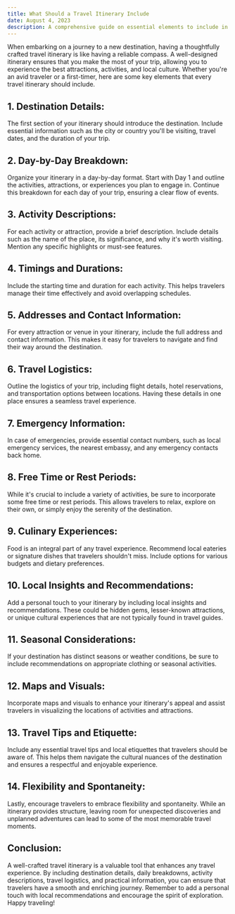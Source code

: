 ```yaml
---
title: What Should a Travel Itinerary Include
date: August 4, 2023
description: A comprehensive guide on essential elements to include in a well-structured travel itinerary.
---
```


When embarking on a journey to a new destination, having a thoughtfully crafted travel itinerary is like having a reliable compass. A well-designed itinerary ensures that you make the most of your trip, allowing you to experience the best attractions, activities, and local culture. Whether you're an avid traveler or a first-timer, here are some key elements that every travel itinerary should include.

## **1. Destination Details:**

The first section of your itinerary should introduce the destination. Include essential information such as the city or country you'll be visiting, travel dates, and the duration of your trip.

## **2. Day-by-Day Breakdown:**

Organize your itinerary in a day-by-day format. Start with Day 1 and outline the activities, attractions, or experiences you plan to engage in. Continue this breakdown for each day of your trip, ensuring a clear flow of events.

## **3. Activity Descriptions:**

For each activity or attraction, provide a brief description. Include details such as the name of the place, its significance, and why it's worth visiting. Mention any specific highlights or must-see features.

## **4. Timings and Durations:**

Include the starting time and duration for each activity. This helps travelers manage their time effectively and avoid overlapping schedules.

## **5. Addresses and Contact Information:**

For every attraction or venue in your itinerary, include the full address and contact information. This makes it easy for travelers to navigate and find their way around the destination.

## **6. Travel Logistics:**

Outline the logistics of your trip, including flight details, hotel reservations, and transportation options between locations. Having these details in one place ensures a seamless travel experience.

## **7. Emergency Information:**

In case of emergencies, provide essential contact numbers, such as local emergency services, the nearest embassy, and any emergency contacts back home.

## **8. Free Time or Rest Periods:**

While it's crucial to include a variety of activities, be sure to incorporate some free time or rest periods. This allows travelers to relax, explore on their own, or simply enjoy the serenity of the destination.

## **9. Culinary Experiences:**

Food is an integral part of any travel experience. Recommend local eateries or signature dishes that travelers shouldn't miss. Include options for various budgets and dietary preferences.

## **10. Local Insights and Recommendations:**

Add a personal touch to your itinerary by including local insights and recommendations. These could be hidden gems, lesser-known attractions, or unique cultural experiences that are not typically found in travel guides.

## **11. Seasonal Considerations:**

If your destination has distinct seasons or weather conditions, be sure to include recommendations on appropriate clothing or seasonal activities.

## **12. Maps and Visuals:**

Incorporate maps and visuals to enhance your itinerary's appeal and assist travelers in visualizing the locations of activities and attractions.

## **13. Travel Tips and Etiquette:**

Include any essential travel tips and local etiquettes that travelers should be aware of. This helps them navigate the cultural nuances of the destination and ensures a respectful and enjoyable experience.

## **14. Flexibility and Spontaneity:**

Lastly, encourage travelers to embrace flexibility and spontaneity. While an itinerary provides structure, leaving room for unexpected discoveries and unplanned adventures can lead to some of the most memorable travel moments.

## **Conclusion:**

A well-crafted travel itinerary is a valuable tool that enhances any travel experience. By including destination details, daily breakdowns, activity descriptions, travel logistics, and practical information, you can ensure that travelers have a smooth and enriching journey. Remember to add a personal touch with local recommendations and encourage the spirit of exploration. Happy traveling!
